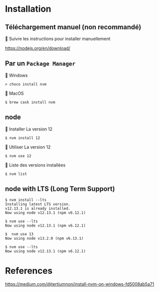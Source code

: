 # Installation


## Téléchargement manuel (non recommandé)

:pushpin: Suivre les instructions pour installer manuellement 

https://nodejs.org/en/download/

## Par un `Package Manager`

:pushpin: Windows

```
> choco install nvm
```

:pushpin: MacOS


```
$ brew cask install nvm
```

## node

:pushpin: Installer La version 12

```
$ nvm install 12
```

:pushpin: Utiliser La version 12

```
$ nvm use 12
```

:pushpin: Liste des versions installées


```
$ nvm list
```

## node with LTS (Long Term Support)

```
$ nvm install --lts        
Installing latest LTS version.
v12.13.1 is already installed.
Now using node v12.13.1 (npm v6.12.1)
```

```
$ nvm use --lts    
Now using node v12.13.1 (npm v6.12.1)
```

```
$  nvm use 13
Now using node v13.2.0 (npm v6.13.1)
```

```
$ nvm use --lts
Now using node v12.13.1 (npm v6.12.1)
```

# References

https://medium.com/@tertiumnon/install-nvm-on-windows-fd5008ab5a71
